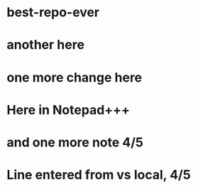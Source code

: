 # best-repo-ever
# another here
# one more change here
# Here in Notepad+++
# and one more note 4/5
# Line entered from vs local, 4/5
